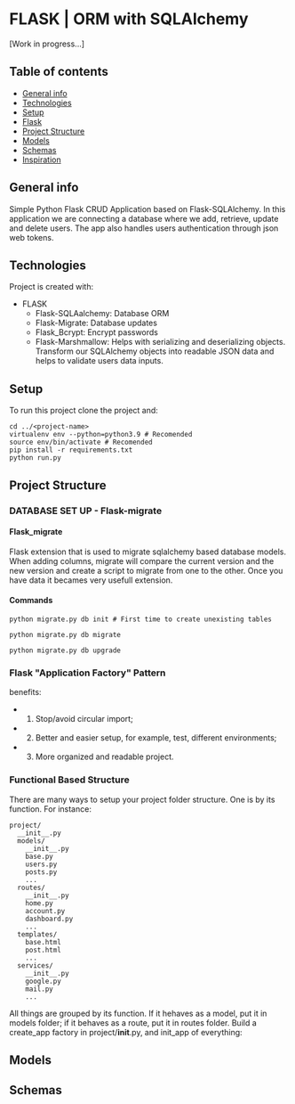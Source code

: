 # FLASK | ORM with SQLAlchemy
[Work in progress...]


## Table of contents
* [General info](#general-info)
* [Technologies](#technologies)
* [Setup](#setup)
* [Flask](#flask)
* [Project Structure](#project-structure)
* [Models](#project-structure)
* [Schemas](#project-structure)
* [Inspiration](#inspiration)

## General info

Simple Python Flask CRUD Application based on Flask-SQLAlchemy. In this application we are connecting a database where we add, retrieve, update and delete users. The app also handles users authentication through json web tokens.

## Technologies
Project is created with:
* FLASK
  * Flask-SQLAalchemy: Database ORM
  * Flask-Migrate: Database updates
  * Flask_Bcrypt: Encrypt passwords
  * Flask-Marshmallow: Helps with serializing and deserializing objects. Transform our SQLAlchemy objects into readable JSON data and helps to validate users data inputs.

## Setup
To run this project clone the project and:

```
cd ../<project-name>
virtualenv env --python=python3.9 # Recomended
source env/bin/activate # Recomended
pip install -r requirements.txt
python run.py
```

## Project Structure

### DATABASE SET UP - Flask-migrate
#### Flask_migrate
Flask extension that is used to migrate sqlalchemy based database models. When adding columns, migrate will compare the current version and the new version and create a script to migrate from one to the other.
Once you have data it becames very usefull extension.

#### Commands
```
python migrate.py db init # First time to create unexisting tables
```
```
python migrate.py db migrate
```
```
python migrate.py db upgrade
```


### Flask "Application Factory" Pattern

benefits:
* 1. Stop/avoid circular import;
* 2. Better and easier setup, for example, test, different environments;
* 3. More organized and readable project.


### Functional Based Structure

There are many ways to setup your project folder structure. One is by its function. For instance:
```
project/
  __init__.py
  models/
    __init__.py
    base.py
    users.py
    posts.py
    ...
  routes/
    __init__.py
    home.py
    account.py
    dashboard.py
    ...
  templates/
    base.html
    post.html
    ...
  services/
    __init__.py
    google.py
    mail.py
    ...

```

All things are grouped by its function. If it hehaves as a model, put it in models folder; if it behaves as a route, put it in routes folder. Build a create_app factory in project/__init__.py, and init_app of everything:

## Models

## Schemas

